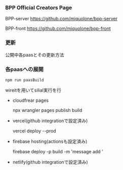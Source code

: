 ### BPP Official Creators Page

BPP-server
https://github.com/miquolone/bpp-server

BPP-front
https://github.com/miquolone/bpp-front


### 更新

公開中各paasとその更新方法

### 各paasへの展開
```
npm run paasBuild
```

wireitを用いてsilial実行を行

- cloudfrear pages 

  npx wrangler pages publish build

- vercel(github integrationで設定済み) 

  vercel deploy --prod

- firebase hosting(actionsも設定済み) 

  firebase deploy -p build -m 'message add '

- netlify(github integrationで設定済み) 


